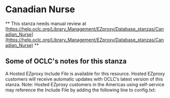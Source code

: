 # Canadian Nurse
** This stanza needs manual review at [https://help.oclc.org/Library_Management/EZproxy/Database_stanzas/Canadian_Nurse](https://help.oclc.org/Library_Management/EZproxy/Database_stanzas/Canadian_Nurse) **

## Some of OCLC's notes for this stanza

A Hosted EZproxy Include File is available for this resource. Hosted EZproxy customers will receive automatic updates with OCLC&rsquo;s latest version of this stanza. Note: Hosted EZproxy customers in the Americas using self-service may reference the Include File by adding the following line to config.txt:

&nbsp;

&nbsp;
